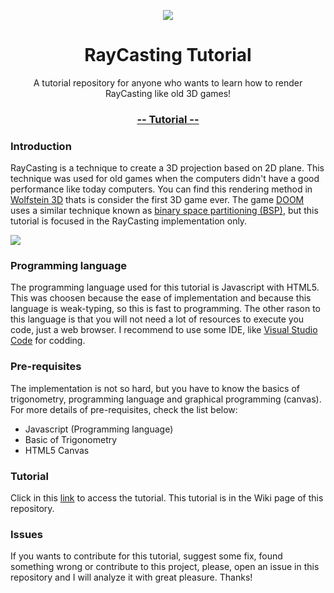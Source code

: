 <p align="center">
    <a href="https://github.com/vinibiavatti1/RayCastingTutorial/wiki" align="center"><img src="https://github.com/vinibiavatti1/RayCastingTutorial/blob/master/resources/logo.png?raw=true" /></a>
    <h1 align="center">RayCasting Tutorial</h1>
    <p align="center">A tutorial repository for anyone who wants to learn how to render RayCasting like old 3D games!</p>
    <h3 align="center"><a href="https://github.com/vinibiavatti1/RayCastingTutorial/wiki">-- Tutorial --</a></h3>
</p>

### Introduction

RayCasting is a technique to create a 3D projection based on 2D plane. This technique was used for old games when the computers didn't have a good performance like today computers. You can find this rendering method in [Wolfstein 3D](https://en.wikipedia.org/wiki/Wolfenstein_3D) thats is consider the first 3D game ever. The game [DOOM](https://en.wikipedia.org/wiki/Doom_(1993_video_game)) uses a similar technique known as [binary space partitioning (BSP)](https://en.wikipedia.org/wiki/Binary_space_partitioning), but this tutorial is focused in the RayCasting implementation only.

<img src="https://upload.wikimedia.org/wikipedia/commons/e/e7/Simple_raycasting_with_fisheye_correction.gif" />

### Programming language

The programming language used for this tutorial is Javascript with HTML5. This was choosen because the ease of implementation and because this language is weak-typing, so this is fast to programming. The other rason to this language is that you will not need a lot of resources to execute you code, just a web browser. I recommend to use some IDE, like [Visual Studio Code](https://code.visualstudio.com/) for codding.  

### Pre-requisites

The implementation is not so hard, but you have to know the basics of trigonometry, programming language and graphical programming (canvas). For more details of pre-requisites, check the list below:

- Javascript (Programming language)
- Basic of Trigonometry
- HTML5 Canvas

### Tutorial

Click in this [link](https://github.com/vinibiavatti1/RayCastingTutorial/wiki) to access the tutorial. This tutorial is in the Wiki page of this repository.

### Issues

If you wants to contribute for this tutorial, suggest some fix, found something wrong or contribute to this project, please, open an issue in this repository and I will analyze it with great pleasure. Thanks!
